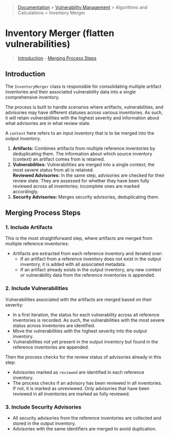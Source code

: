 > [Documentation](../../README.md) >
> [Vulnerability Management](../vulnerability-management.md) >
> Algorithms and Calculations >
> Inventory Merger

# Inventory Merger (flatten vulnerabilities)

> [Introduction](#introduction) -
> [Merging Process Steps](#merging-process-steps)

## Introduction

The `InventoryMerger` class is responsible for consolidating multiple artifact inventories and
their associated vulnerability data into a single comprehensive inventory.

The process is built to handle scenarios where artifacts, vulnerabilities, and advisories may have different statuses
across various inventories.
As such, it will retain vulnerabilities with the highest severity and information about what advisories are in what
review state.

A `context` here refers to an input inventory that is to be merged into the output inventory.

1. **Artifacts:** Combines artifacts from multiple reference inventories by deduplicating them.
   The information about which source inventory (context) an artifact comes from is retained.
2. **Vulnerabilities:** Vulnerabilities are merged into a single context; the most severe status from all is retained.  
   **Reviewed Advisories:** In the same step, advisories are checked for their review state.
   They are assessed for whether they have been fully reviewed across all inventories;
   incomplete ones are marked accordingly.
3. **Security Advisories:** Merges security advisories, deduplicating them.

## Merging Process Steps

### 1. Include Artifacts

This is the most straightforward step, where artifacts are merged from multiple reference inventories:

- Artifacts are extracted from each reference inventory and iterated over:
    - If an artifact from a reference inventory does not exist in the output inventory,
      it is added with all associated metadata.
    - If an artifact already exists in the output inventory,
      any new context or vulnerability data from the reference inventories is appended.

### 2. Include Vulnerabilities

Vulnerabilities associated with the artifacts are merged based on their severity:

- In a first iteration, the status for each vulnerability across all reference inventories is recorded.
  As such, the vulnerabilities with the most severe status across inventories are identified.
- Move the vulnerabilities with the highest severity into the output inventory.
- Vulnerabilities not yet present in the output inventory but found in the reference inventories are appended.

Then the process checks for the review status of advisories already in this step:

- Advisories marked as `reviewed` are identified in each reference inventory.
- The process checks if an advisory has been reviewed in all inventories. If not, it is marked as unreviewed.
  Only advisories that have been reviewed in all inventories are marked as fully reviewed.

### 3. Include Security Advisories

- All security advisories from the reference inventories are collected and stored in the output inventory.
- Advisories with the same identifiers are merged to avoid duplication.
